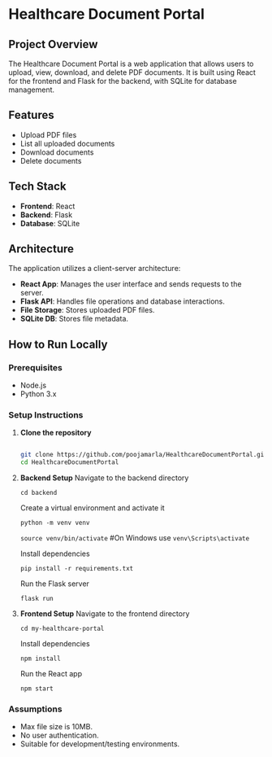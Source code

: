 # Healthcare Document Portal

## Project Overview
The Healthcare Document Portal is a web application that allows users to upload, view, download, and delete PDF documents. It is built using React for the frontend and Flask for the backend, with SQLite for database management.

## Features
- Upload PDF files
- List all uploaded documents
- Download documents
- Delete documents

## Tech Stack
- **Frontend**: React
- **Backend**: Flask
- **Database**: SQLite

## Architecture
The application utilizes a client-server architecture:
- **React App**: Manages the user interface and sends requests to the server.
- **Flask API**: Handles file operations and database interactions.
- **File Storage**: Stores uploaded PDF files.
- **SQLite DB**: Stores file metadata.

## How to Run Locally

### Prerequisites
- Node.js
- Python 3.x

### Setup Instructions

1. **Clone the repository**
   ```bash
   
   git clone https://github.com/poojamarla/HealthcareDocumentPortal.git
   cd HealthcareDocumentPortal

2. **Backend Setup**
   Navigate to the backend directory
   
   `cd backend`
   
   Create a virtual environment and activate it

   `python -m venv venv`
   
   `source venv/bin/activate`   #On Windows use `venv\Scripts\activate` 
   
   Install dependencies
   
   `pip install -r requirements.txt`
   
   Run the Flask server
   
   `flask run`

4. **Frontend Setup**
   Navigate to the frontend directory
   
   `cd my-healthcare-portal`
   
   Install dependencies
   
   `npm install`
   
   Run the React app
   
   `npm start`
### Assumptions
- Max file size is 10MB.
- No user authentication.
- Suitable for development/testing environments.
